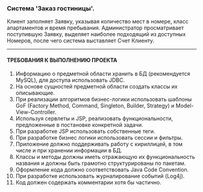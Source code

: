 <h3>Система 'Заказ гостиницы'.</h3>
<p>Клиент заполняет Заявку, указывая количество мест в номере, класс апартаментов и время пребывания. Администратор просматривает поступившую Заявку, выделяет наиболее подходящий из доступных Номеров, после чего система выставляет Счет Клиенту.<p>
<hr>
<h4>ТРЕБОВАНИЯ К ВЫПОЛНЕНИЮ ПРОЕКТА</h4>
<ol>
<li>Информацию о предметной области хранить в БД (рекомендуется MySQL), для доступа использовать JDBC.</li>
<li>На основе сущностей предметной области создать классы их описывающие.</li>
<li>При реализации алгоритмов бизнес-логики использовать шаблоны GoF (Factory Method, Command, Singleton, Builder, Strategy) и Model-View-Controller.</li>
<li>Используя сервлеты и JSP, реализовать функциональности, предложенные в постановке конкретной задачи.</li>
<li>При разработке JSP использовать собственные теги.</li>
<li>При разработке бизнес логики использовать сессии и фильтры.</li>
<li>Приложение должно поддерживать работу с кириллицей, в том числе и при хранении информации в БД.</li>
<li>Классы и методы должны иметь отражающую их функциональность названия и должны быть грамотно структурированы по пакетам.</li>
<li>Оформление кода должно соответствовать Java Code Convention.</li>
<li>При разработке использовать журналирование событий (Log4j).</li>
<li>Код должен содержать комментарии хотя бы частично.</li>
</ol>
